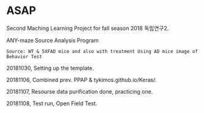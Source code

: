 # ASAP
Second Maching Learning Project for fall season 2018 독립연구2.

ANY-maze Source Analysis Program

    Source: WT & 5XFAD mice and also with treatment Using AD mice image of Behavior Test




20181030, Setting up the template.

20181106, Combined prev. PPAP & tykimos.github.io/Keras/.

20181107, Resourse data purification done, practicing one.

20181108, Test run, Open Field Test.
